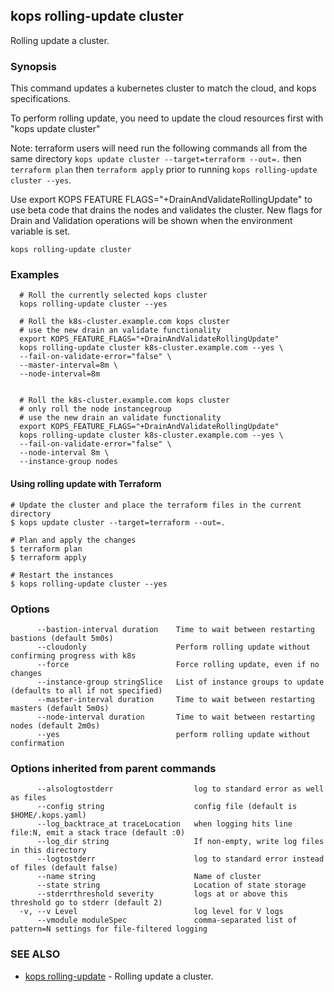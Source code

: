 ## kops rolling-update cluster

Rolling update a cluster.

### Synopsis


This command updates a kubernetes cluster to match the cloud, and kops specifications.

To perform rolling update, you need to update the cloud resources first with "kops update cluster"

Note: terraform users will need run the following commands all from the same directory `kops update cluster --target=terraform --out=.` then `terraform plan` then `terraform apply` prior to running `kops rolling-update cluster --yes`.

Use export KOPS FEATURE FLAGS="+DrainAndValidateRollingUpdate" to use beta code that drains the nodes and validates the cluster.  New flags for Drain and Validation operations will be shown when the environment variable is set.

```
kops rolling-update cluster
```

### Examples

```
  # Roll the currently selected kops cluster
  kops rolling-update cluster --yes

  # Roll the k8s-cluster.example.com kops cluster
  # use the new drain an validate functionality
  export KOPS_FEATURE_FLAGS="+DrainAndValidateRollingUpdate"
  kops rolling-update cluster k8s-cluster.example.com --yes \
  --fail-on-validate-error="false" \
  --master-interval=8m \
  --node-interval=8m


  # Roll the k8s-cluster.example.com kops cluster
  # only roll the node instancegroup
  # use the new drain an validate functionality
  export KOPS_FEATURE_FLAGS="+DrainAndValidateRollingUpdate"
  kops rolling-update cluster k8s-cluster.example.com --yes \
  --fail-on-validate-error="false" \
  --node-interval 8m \
  --instance-group nodes
```

#### Using rolling update with Terraform

    # Update the cluster and place the terraform files in the current directory
    $ kops update cluster --target=terraform --out=.

    # Plan and apply the changes
    $ terraform plan
    $ terraform apply

    # Restart the instances
    $ kops rolling-update cluster --yes

### Options

```
      --bastion-interval duration    Time to wait between restarting bastions (default 5m0s)
      --cloudonly                    Perform rolling update without confirming progress with k8s
      --force                        Force rolling update, even if no changes
      --instance-group stringSlice   List of instance groups to update (defaults to all if not specified)
      --master-interval duration     Time to wait between restarting masters (default 5m0s)
      --node-interval duration       Time to wait between restarting nodes (default 2m0s)
      --yes                          perform rolling update without confirmation
```

### Options inherited from parent commands

```
      --alsologtostderr                  log to standard error as well as files
      --config string                    config file (default is $HOME/.kops.yaml)
      --log_backtrace_at traceLocation   when logging hits line file:N, emit a stack trace (default :0)
      --log_dir string                   If non-empty, write log files in this directory
      --logtostderr                      log to standard error instead of files (default false)
      --name string                      Name of cluster
      --state string                     Location of state storage
      --stderrthreshold severity         logs at or above this threshold go to stderr (default 2)
  -v, --v Level                          log level for V logs
      --vmodule moduleSpec               comma-separated list of pattern=N settings for file-filtered logging
```

### SEE ALSO
* [kops rolling-update](kops_rolling-update.md)	 - Rolling update a cluster.

